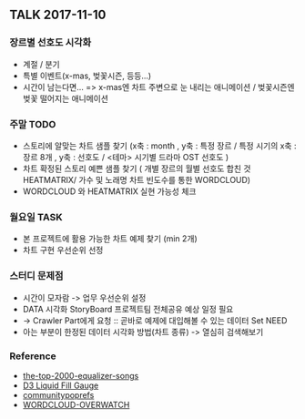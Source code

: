 ## TALK 2017-11-10

### 장르별 선호도 시각화
- 계절 / 분기
- 특별 이벤트(x-mas, 벚꽃시즌, 등등...)
- 시간이 남는다면... => x-mas엔 차트 주변으로 눈 내리는 애니메이션 / 벚꽃시즌엔 벚꽃 떨어지는 애니메이션

### 주말 TODO
- 스토리에 알맞는 차트 샘플 찾기 (x축 : month , y축 : 특정 장르 / 특정 시기의 x축 : 장르 8개 , y축 : 선호도 / <테마> 시기별 드라마 OST 선호도  )
- 차트 확정된 스토리 예쁜 샘플 찾기 ( 개별 장르의 월별 선호도 합친 것 HEATMATRIX/ 가수 및 노래명 차트 빈도수를 통한 WORDCLOUD)
- WORDCLOUD 와 HEATMATRIX 실현 가능성 체크
 
### 월요일 TASK
- 본 프로젝트에 활용 가능한 차트 예제 찾기 (min 2개)
- 차트 구현 우선순위 선정

### 스터디 문제점
- 시간이 모자람 -> 업무 우선순위 설정
- DATA 시각화 StoryBoard 프로젝트팀 전체공유 예상 일정 필요
- -> Crawler Part에게 요청 :: 곧바로 예제에 대입해볼 수 있는 데이터 Set NEED
- 아는 부분이 한정된 데이터 시각화 방법(차트 종류) -> 열심히 검색해보기

 ### Reference
- [the-top-2000-equalizer-songs](https://www.visualcinnamon.com/2015/01/the-top-2000-equalizer-songs.html)
- [D3 Liquid Fill Gauge](http://bl.ocks.org/brattonc/5e5ce9beee483220e2f6)
- [communitypoprefs](http://communitypoprefs.com/)
- [WORDCLOUD-OVERWATCH](http://jhc9639.blog.me/220999602526)
 

